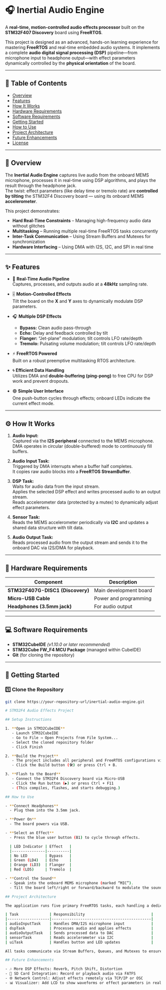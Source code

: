 # 🎧 Inertial Audio Engine

A **real-time, motion-controlled audio effects processor** built on the **STM32F407 Discovery** board using **FreeRTOS**.

This project is designed as an advanced, hands-on learning experience for mastering **FreeRTOS** and real-time embedded audio systems. It implements a complete **audio digital signal processing (DSP)** pipeline—from microphone input to headphone output—with effect parameters dynamically controlled by the **physical orientation** of the board.

---

## 📑 Table of Contents
- [Overview](#overview)
- [Features](#features)
- [How It Works](#how-it-works)
- [Hardware Requirements](#hardware-requirements)
- [Software Requirements](#software-requirements)
- [Getting Started](#getting-started)
- [How to Use](#how-to-use)
- [Project Architecture](#project-architecture)
- [Future Enhancements](#future-enhancements)
- [License](#license)

---

## 🧠 Overview

The **Inertial Audio Engine** captures live audio from the onboard MEMS microphone, processes it in real-time using DSP algorithms, and plays the result through the headphone jack.  
The twist: effect parameters (like delay time or tremolo rate) are **controlled by tilting** the STM32F4 Discovery board — using its onboard MEMS **accelerometer**.

This project demonstrates:

- **Hard Real-Time Constraints** – Managing high-frequency audio data without glitches  
- **Multitasking** – Running multiple real-time FreeRTOS tasks concurrently  
- **Inter-Task Communication** – Using Stream Buffers and Mutexes for synchronization  
- **Hardware Interfacing** – Using DMA with I2S, I2C, and SPI in real time  

---

## ✨ Features

- 🎵 **Real-Time Audio Pipeline**  
  Captures, processes, and outputs audio at a **48kHz** sampling rate.

- 🎚️ **Motion-Controlled Effects**  
  Tilt the board on the **X** and **Y** axes to dynamically modulate DSP parameters.

- 🎧 **Multiple DSP Effects**
  - **Bypass:** Clean audio pass-through  
  - **Echo:** Delay and feedback controlled by tilt  
  - **Flanger:** “Jet-plane” modulation; tilt controls LFO rate/depth  
  - **Tremolo:** Pulsating volume modulation; tilt controls LFO rate/depth  

- ⚡ **FreeRTOS Powered**  
  Built on a robust preemptive multitasking RTOS architecture.

- 🌀 **Efficient Data Handling**  
  Utilizes DMA and **double-buffering (ping-pong)** to free CPU for DSP work and prevent dropouts.

- 🟢 **Simple User Interface**  
  One push-button cycles through effects; onboard LEDs indicate the current effect mode.

---

## ⚙️ How It Works

1. **Audio Input:**  
   Captured via the **I2S peripheral** connected to the MEMS microphone.  
   DMA operates in circular (double-buffered) mode to continuously fill buffers.

2. **Audio Input Task:**  
   Triggered by DMA interrupts when a buffer half completes.  
   It copies raw audio blocks into a **FreeRTOS StreamBuffer**.

3. **DSP Task:**  
   Waits for audio data from the input stream.  
   Applies the selected DSP effect and writes processed audio to an output stream.  
   Reads accelerometer data (protected by a mutex) to dynamically adjust effect parameters.

4. **Sensor Task:**  
   Reads the MEMS accelerometer periodically via **I2C** and updates a shared data structure with tilt data.

5. **Audio Output Task:**  
   Reads processed audio from the output stream and sends it to the onboard DAC via I2S/DMA for playback.

---

## 🧰 Hardware Requirements

| Component | Description |
|------------|-------------|
| **STM32F407G-DISC1 (Discovery)** | Main development board |
| **Micro-USB Cable** | Power and programming |
| **Headphones (3.5mm jack)** | For audio output |

---

## 💻 Software Requirements

- **STM32CubeIDE** *(v1.10.0 or later recommended)*  
- **STM32Cube FW_F4 MCU Package** (managed within CubeIDE)  
- **Git** (for cloning the repository)  

---

## 🚀 Getting Started

### 1️⃣ Clone the Repository
```bash
git clone https://your-repository-url/inertial-audio-engine.git

# STM32F4 Audio Effects Project

## Setup Instructions

1. **Open in STM32CubeIDE**
   - Launch STM32CubeIDE
   - Go to File → Open Projects from File System...
   - Select the cloned repository folder
   - Click Finish

2. **Build the Project**
   - The project includes all peripheral and FreeRTOS configurations via the .ioc file.
   - Click the Build button (🛠️) or press Ctrl + B.

3. **Flash to the Board**
   - Connect the STM32F4 Discovery board via Micro-USB
   - Click the Run button (▶️) or press Ctrl + F11
   - (This compiles, flashes, and starts debugging.)

## How to Use

- **Connect Headphones**
  - Plug them into the 3.5mm jack.

- **Power On**
  - The board powers via USB.

- **Select an Effect**
  - Press the blue user button (B1) to cycle through effects.

  | LED Indicator | Effect   |
  |---------------|----------|
  | No LED        | Bypass   |
  | Green (LD4)   | Echo     |
  | Orange (LD3)  | Flanger  |
  | Red (LD5)     | Tremolo  |

- **Control the Sound**
  - Speak into the onboard MEMS microphone (marked “MIC”).
  - Tilt the board left/right or forward/backward to modulate the sound dynamically.

## Project Architecture

The application runs five primary FreeRTOS tasks, each handling a dedicated subsystem:

| Task              | Responsibility                              |
|-------------------|---------------------------------------------|
| audioInputTask    | Handles DMA/I2S microphone input            |
| dspTask           | Processes audio and applies effects         |
| audioOutputTask   | Sends processed data to DAC                 |
| sensorTask        | Reads accelerometer via I2C                 |
| uiTask            | Handles button and LED updates              |

All tasks communicate via Stream Buffers, Queues, and Mutexes to ensure safe and synchronized data flow.

## Future Enhancements

- 🎶 More DSP Effects: Reverb, Pitch Shift, Distortion
- 💾 SD Card Integration: Record or playback audio via FATFS
- 🌐 Network Control: Adjust effects remotely via TCP/IP or OSC
- 📊 Visualizer: Add LCD to show waveforms or effect parameters in real-time


